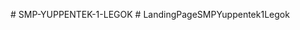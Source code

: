 
#   S M P - Y U P P E N T E K - 1 - L E G O K 
 
 
#   L a n d i n g P a g e S M P Y u p p e n t e k 1 L e g o k  
 